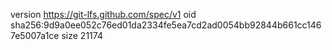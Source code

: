 version https://git-lfs.github.com/spec/v1
oid sha256:9d9a0ee052c76ed01da2334fe5ea7cd2ad0054bb92844b661cc1467e5007a1ce
size 21174
